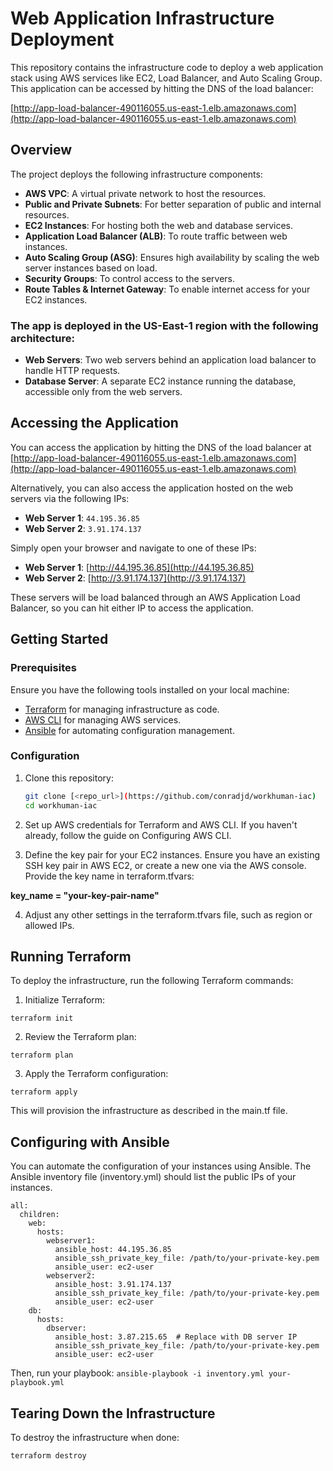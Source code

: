 # Web Application Infrastructure Deployment

This repository contains the infrastructure code to deploy a web application stack using AWS services like EC2, Load Balancer, and Auto Scaling Group. This application can be accessed by hitting the DNS of the load balancer:

[http://app-load-balancer-490116055.us-east-1.elb.amazonaws.com](http://app-load-balancer-490116055.us-east-1.elb.amazonaws.com)

## Overview

The project deploys the following infrastructure components:

- **AWS VPC**: A virtual private network to host the resources.
- **Public and Private Subnets**: For better separation of public and internal resources.
- **EC2 Instances**: For hosting both the web and database services.
- **Application Load Balancer (ALB)**: To route traffic between web instances.
- **Auto Scaling Group (ASG)**: Ensures high availability by scaling the web server instances based on load.
- **Security Groups**: To control access to the servers.
- **Route Tables & Internet Gateway**: To enable internet access for your EC2 instances.

### The app is deployed in the **US-East-1** region with the following architecture:

- **Web Servers**: Two web servers behind an application load balancer to handle HTTP requests.
- **Database Server**: A separate EC2 instance running the database, accessible only from the web servers.

## Accessing the Application

You can access the application by hitting the DNS of the load balancer at [http://app-load-balancer-490116055.us-east-1.elb.amazonaws.com](http://app-load-balancer-490116055.us-east-1.elb.amazonaws.com)

Alternatively, you can also access the application hosted on the web servers via the following IPs:

- **Web Server 1**: `44.195.36.85`
- **Web Server 2**: `3.91.174.137`

Simply open your browser and navigate to one of these IPs:

- **Web Server 1**: [http://44.195.36.85](http://44.195.36.85)
- **Web Server 2**: [http://3.91.174.137](http://3.91.174.137)

These servers will be load balanced through an AWS Application Load Balancer, so you can hit either IP to access the application.

## Getting Started

### Prerequisites

Ensure you have the following tools installed on your local machine:

- [Terraform](https://www.terraform.io/downloads.html) for managing infrastructure as code.
- [AWS CLI](https://aws.amazon.com/cli/) for managing AWS services.
- [Ansible](https://www.ansible.com/) for automating configuration management.

### Configuration

1. Clone this repository:

   ```bash
   git clone [<repo_url>](https://github.com/conradjd/workhuman-iac)
   cd workhuman-iac

2. Set up AWS credentials for Terraform and AWS CLI. If you haven't already, follow the guide on Configuring AWS CLI.

3. Define the key pair for your EC2 instances. Ensure you have an existing SSH key pair in AWS EC2, or create a new one via the AWS console. Provide the key name in terraform.tfvars:

**key_name = "your-key-pair-name"**

4. Adjust any other settings in the terraform.tfvars file, such as region or allowed IPs.


## Running Terraform

To deploy the infrastructure, run the following Terraform commands:

1. Initialize Terraform:

``terraform init``

2. Review the Terraform plan:

``terraform plan``

3. Apply the Terraform configuration:

``terraform apply``

This will provision the infrastructure as described in the main.tf file.


## Configuring with Ansible

You can automate the configuration of your instances using Ansible. The Ansible inventory file (inventory.yml) should list the public IPs of your instances.

```
all:
  children:
    web:
      hosts:
        webserver1:
          ansible_host: 44.195.36.85
          ansible_ssh_private_key_file: /path/to/your-private-key.pem
          ansible_user: ec2-user
        webserver2:
          ansible_host: 3.91.174.137
          ansible_ssh_private_key_file: /path/to/your-private-key.pem
          ansible_user: ec2-user
    db:
      hosts:
        dbserver:
          ansible_host: 3.87.215.65  # Replace with DB server IP
          ansible_ssh_private_key_file: /path/to/your-private-key.pem
          ansible_user: ec2-user
```

Then, run your playbook:
``` ansible-playbook -i inventory.yml your-playbook.yml ```

## Tearing Down the Infrastructure

To destroy the infrastructure when done:

``` terraform destroy ```
